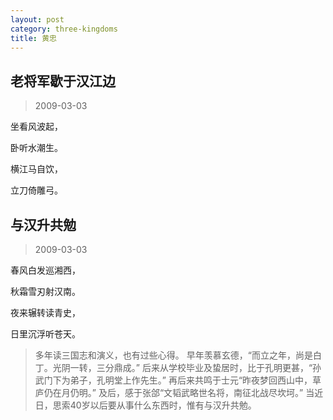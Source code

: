 ```yaml
---
layout: post
category: three-kingdoms
title: 黄忠
---
```


## 老将军歇于汉江边 ##

> 2009-03-03

坐看风波起，

卧听水潮生。

横江马自饮，

立刀倚雕弓。

## 与汉升共勉 ##

> 2009-03-03

春风白发巡湘西，

秋霜雪刃射汉南。

夜来辗转读青史，

日里沉浮听苍天。

> 多年读三国志和演义，也有过些心得。
> 早年羡慕玄德，“而立之年，尚是白丁。光阴一转，三分鼎成。”
> 后来从学校毕业及蛰居时，比于孔明更甚，“孙武门下为弟子，孔明堂上作先生。”
> 再后来共鸣于士元“昨夜梦回西山中，草庐仍在月仍明。”
> 及后，感于张郃“文韬武略世名将，南征北战尽坎坷。”
> 当近日，思索40岁以后要从事什么东西时，惟有与汉升共勉。